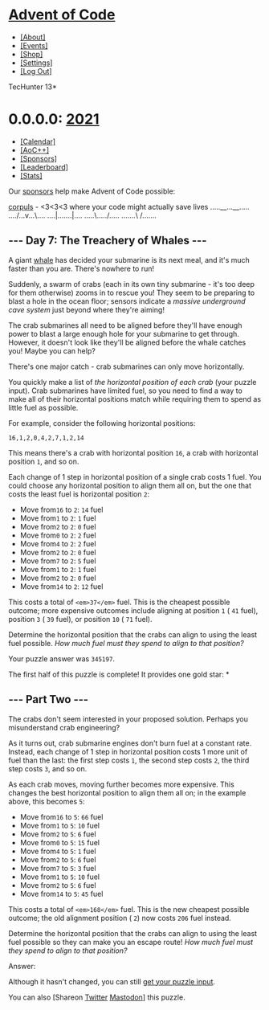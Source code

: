 # [Advent of Code](/)

- [[About]](/2021/about)
- [[Events]](/2021/events)
- [[Shop]](https://teespring.com/stores/advent-of-code)
- [[Settings]](/2021/settings)
- [[Log Out]](/2021/auth/logout)

TecHunter 13\*

# 0.0.0.0: [2021](/2021)

- [[Calendar]](/2021)
- [[AoC++]](/2021/support)
- [[Sponsors]](/2021/sponsors)
- [[Leaderboard]](/2021/leaderboard)
- [[Stats]](/2021/stats)

Our [sponsors](/2021/sponsors) help make Advent of Code possible:

[corpuls](https://corpuls.world/karriere/stellenangebote/code-to-save-lives.php) \- <3<3<3 where your code might actually save lives .....\_\_...\_\_..... ..../...v...\\.... ....\|.......\|.... .....\\...../..... .......\ /.......

## \-\-\- Day 7: The Treachery of Whales ---

A giant [whale](https://en.wikipedia.org/wiki/Sperm_whale) has decided your submarine is its next meal, and it's much faster than you are. There's nowhere to run!

Suddenly, a swarm of crabs (each in its own tiny submarine - it's too deep for them otherwise) zooms in to rescue you! They seem to be preparing to blast a hole in the ocean floor; sensors indicate a _massive underground cave system_ just beyond where they're aiming!

The crab submarines all need to be aligned before they'll have enough power to blast a large enough hole for your submarine to get through. However, it doesn't look like they'll be aligned before the whale catches you! Maybe you can help?

There's one major catch - crab submarines can only move horizontally.

You quickly make a list of _the horizontal position of each crab_ (your puzzle input). Crab submarines have limited fuel, so you need to find a way to make all of their horizontal positions match while requiring them to spend as little fuel as possible.

For example, consider the following horizontal positions:

```
16,1,2,0,4,2,7,1,2,14
```

This means there's a crab with horizontal position `16`, a crab with horizontal position `1`, and so on.

Each change of 1 step in horizontal position of a single crab costs 1 fuel. You could choose any horizontal position to align them all on, but the one that costs the least fuel is horizontal position `2`:

- Move from`16` to `2`: `14` fuel
- Move from`1` to `2`: `1` fuel
- Move from`2` to `2`: `0` fuel
- Move from`0` to `2`: `2` fuel
- Move from`4` to `2`: `2` fuel
- Move from`2` to `2`: `0` fuel
- Move from`7` to `2`: `5` fuel
- Move from`1` to `2`: `1` fuel
- Move from`2` to `2`: `0` fuel
- Move from`14` to `2`: `12` fuel

This costs a total of `<em>37</em>` fuel. This is the cheapest possible outcome; more expensive outcomes include aligning at position `1` ( `41` fuel), position `3` ( `39` fuel), or position `10` ( `71` fuel).

Determine the horizontal position that the crabs can align to using the least fuel possible. _How much fuel must they spend to align to that position?_

Your puzzle answer was `345197`.

The first half of this puzzle is complete! It provides one gold star: \*

## \-\-\- Part Two ---

The crabs don't seem interested in your proposed solution. Perhaps you misunderstand crab engineering?

As it turns out, crab submarine engines don't burn fuel at a constant rate. Instead, each change of 1 step in horizontal position costs 1 more unit of fuel than the last: the first step costs `1`, the second step costs `2`, the third step costs `3`, and so on.

As each crab moves, moving further becomes more expensive. This changes the best horizontal position to align them all on; in the example above, this becomes `5`:

- Move from`16` to `5`: `66` fuel
- Move from`1` to `5`: `10` fuel
- Move from`2` to `5`: `6` fuel
- Move from`0` to `5`: `15` fuel
- Move from`4` to `5`: `1` fuel
- Move from`2` to `5`: `6` fuel
- Move from`7` to `5`: `3` fuel
- Move from`1` to `5`: `10` fuel
- Move from`2` to `5`: `6` fuel
- Move from`14` to `5`: `45` fuel

This costs a total of `<em>168</em>` fuel. This is the new cheapest possible outcome; the old alignment position ( `2`) now costs `206` fuel instead.

Determine the horizontal position that the crabs can align to using the least fuel possible so they can make you an escape route! _How much fuel must they spend to align to that position?_

Answer:

Although it hasn't changed, you can still [get your puzzle input](7/input).

You can also [Shareon
[Twitter](https://twitter.com/intent/tweet?text=I%27ve+completed+Part+One+of+%22The+Treachery+of+Whales%22+%2D+Day+7+%2D+Advent+of+Code+2021&url=https%3A%2F%2Fadventofcode%2Ecom%2F2021%2Fday%2F7&related=ericwastl&hashtags=AdventOfCode) [Mastodon](javascript:void(0);)] this puzzle.

